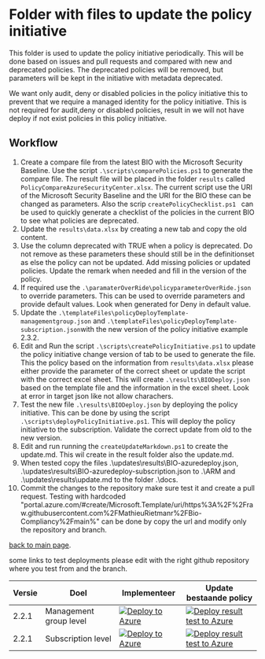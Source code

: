 # Folder with files to update the policy initiative

This folder is used to update the policy initiative periodically. This will be done based on issues and pull requests and compared with new and deprecated policies. The deprecated policies will be removed, but parameters will be kept in the initiative with metadata deprecated.

We want only audit, deny or disabled policies in the policy initiative this to prevent that we require a managed identity for the policy initiative. This is not required for audit,deny or disabled policies, result in we will not have deploy if not exist policies in this policy initiative.

## Workflow

1. Create a compare file from the latest BIO with the Microsoft Security Baseline. Use the script ```.\scripts\comparePolicies.ps1``` to generate the compare file. The result file will be placed in the folder ```results``` called ```PolicyCompareAzureSecurityCenter.xlsx```. The current script use the URI of the Microsoft Security Baseline and the URI for the BIO these can be changed as parameters. Also the scrip ```createPolicyChecklist.ps1 ``` can be used to quickly generate a checklist of the policies in the current BIO to see what policies are deprecated.
2. Update the ```results\data.xlsx``` by creating a new tab and copy the old content.
3. Use the column deprecated with TRUE when a policy is deprecated. Do not remove as these parameters these should still be in the definitionset as else the policy can not be updated. Add missing policies or updated policies. Update the remark when needed and fill in the version of the policy.
4. If required use the ```.\paramaterOverRide\policyparameterOverRide.json``` to override parameters. This can be used to override parameters and provide default values. Look when generated for Deny in default value.
5. Update the ```.\templateFiles\policyDeployTemplate-managementgroup.json``` and ```.\templateFiles\policyDeployTemplate-subscription.json```with the new version of the policy initiative example 2.3.2.
6. Edit and Run the script ```.\scripts\createPolicyInitiative.ps1``` to update the policy initiative change version of tab to be used to generate the file. This the policy based on the information from ```results\data.xlsx``` please either provide the parameter of the correct sheet or update the script with the correct excel sheet. This will create ```.\results\BIODeploy.json``` based on the template file and the information in the excel sheet. Look at error in target json like not allow charachers.
7. Test the new file ```.\results\BIODeploy.json``` by deploying the policy initiative. This can be done by using the script ```.\scripts\deployPolicyInitiative.ps1```. This will deploy the policy initiative to the subscription. Validate the correct update from old to the new version.
8. Edit and run running the ```createUpdateMarkdown.ps1```  to create the update.md. This wil create in the result folder also the update.md.
9. When tested copy the files .\updates\results\BIO-azuredeploy.json, .\updates\results\BIO-azuredeploy-subscription.json to .\ARM and .\updates\results\update.md to the folder .\docs.
10. Commit the changes to the repository make sure test it and create a pull request. Testing with hardcoded "portal.azure.com/#create/Microsoft.Template/uri/https%3A%2F%2Fraw.githubusercontent.com%2FMathieuRietmanr%2FBio-Compliancy%2Fmain%" can be done by copy the url and modify only the repository and branch.

[back to main page](../README.md).


some links to test deployments please edit with the right github repository where you test from and the branch.



| Versie | Doel | Implementeer | Update bestaande policy |
|---|---|---|---|
| 2.2.1 | Management group level | [![Deploy to Azure](https://aka.ms/deploytoazurebutton)](https://portal.azure.com/#create/Microsoft.Template/uri/https%3A%2F%2Fraw.githubusercontent.com%2FMathieuRietman%2FBio-Compliancy%2FupdatesDec2023%2Fupdates%2Fresults%2FBIO-azuredeploy.json) | [![Deploy result test to Azure](https://aka.ms/deploytoazurebutton)](https://portal.azure.com/#create/Microsoft.Template/uri/https%3A%2F%2Fraw.githubusercontent.com%2FMathieuRietman%2FBio-Compliancy%2FupdatesDec2023%2Fupdates%2Fresults%2FBIO-azuredeploy-update.json) |
| 2.2.1 | Subscription level | [![Deploy to Azure](https://aka.ms/deploytoazurebutton)](https://portal.azure.com/#create/Microsoft.Template/uri/https%3A%2F%2Fraw.githubusercontent.com%2FMathieuRietman%2FBio-Compliancy%2Fmain%2FupdatesDec2023%2Fresults%2FBIO-azuredeploy-subscription.json) |  [![Deploy result test to Azure](https://aka.ms/deploytoazurebutton)](https://portal.azure.com/#create/Microsoft.Template/uri/https%3A%2F%2Fraw.githubusercontent.com%2FMathieuRietman%2FBio-Compliancy%2FupdatesDec2023%2Fupdates%2Fresults%2FBIO-azuredeploy-subscription-update.json) |
